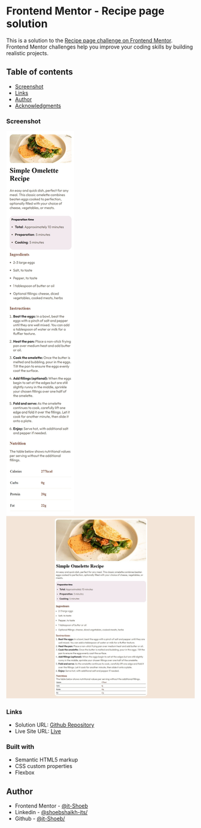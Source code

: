 # Frontend Mentor - Recipe page solution

This is a solution to the [Recipe page challenge on Frontend Mentor](https://www.frontendmentor.io/challenges/recipe-page-KiTsR8QQKm). Frontend Mentor challenges help you improve your coding skills by building realistic projects. 

## Table of contents

- [Screenshot](#screenshot)
- [Links](#links)
- [Author](#author)
- [Acknowledgments](#acknowledgments)

### Screenshot

![Mobile](./recipe-page-main%20-%20mobile.jpg)
![Desktop](./recipe-page-main%20-%20desktop.jpg)

### Links

- Solution URL: [Github Repository](https://github.com/it-Shoeb/Frontend-Mentor/tree/main/Newbie-Recipe%20page)
- Live Site URL: [Live](https://recipe-page-main-frontend-mentor.netlify.app/)

### Built with

- Semantic HTML5 markup
- CSS custom properties
- Flexbox

## Author

- Frontend Mentor - [@it-Shoeb](https://www.frontendmentor.io/profile/it-Shoeb)
- Linkedin - [@shoebshaikh-its/](https://www.linkedin.com/in/shoebshaikh-its/)
- Github - [@it-Shoeb/](https://github.com/it-Shoeb/)
